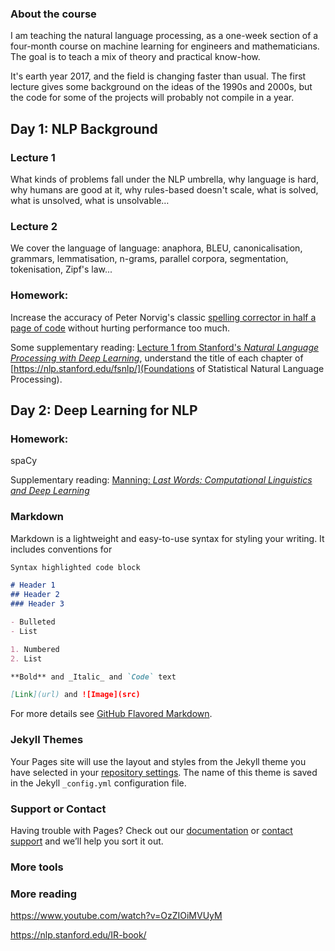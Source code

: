 ### About the course

I am teaching the natural language processing, as a one-week section of a four-month course on machine learning for engineers and mathematicians.  The goal is to teach a mix of theory and practical know-how.

It's earth year 2017, and the field is changing faster than usual.  The first lecture gives some background on the ideas of the 1990s and 2000s, but the code for some of the projects will probably not compile in a year.

## Day 1: NLP Background

### Lecture 1

What kinds of problems fall under the NLP umbrella, why language is hard, why humans are good at it, why rules-based doesn't scale, what is solved, what is unsolved, what is unsolvable…

### Lecture 2
We cover the language of language: anaphora, BLEU, canonicalisation, grammars, lemmatisation, n-grams, parallel corpora, segmentation, tokenisation, Zipf's law...

### Homework:
Increase the accuracy of Peter Norvig's classic [spelling corrector in half a page of code](http://norvig.com/spell-correct.html) without hurting performance too much.

Some supplementary reading: [Lecture 1 from Stanford's *Natural Language Processing with Deep Learning*](https://www.youtube.com/watch?v=OQQ-W_63UgQ), understand the title of each chapter of [https://nlp.stanford.edu/fsnlp/](Foundations of Statistical Natural Language Processing).

## Day 2: Deep Learning for NLP


### Homework:
spaCy

Supplementary reading: [Manning: *Last Words: Computational Linguistics and Deep Learning*](mitp.nautil.us/article/170/last-words-computational-linguistics-and-deep-learning)

### Markdown

Markdown is a lightweight and easy-to-use syntax for styling your writing. It includes conventions for

```markdown
Syntax highlighted code block

# Header 1
## Header 2
### Header 3

- Bulleted
- List

1. Numbered
2. List

**Bold** and _Italic_ and `Code` text

[Link](url) and ![Image](src)
```

For more details see [GitHub Flavored Markdown](https://guides.github.com/features/mastering-markdown/).

### Jekyll Themes

Your Pages site will use the layout and styles from the Jekyll theme you have selected in your [repository settings](https://github.com/bittlingmayer/nlp-intro-course/settings). The name of this theme is saved in the Jekyll `_config.yml` configuration file.

### Support or Contact

Having trouble with Pages? Check out our [documentation](https://help.github.com/categories/github-pages-basics/) or [contact support](https://github.com/contact) and we’ll help you sort it out.


### More tools


### More reading

https://www.youtube.com/watch?v=OzZIOiMVUyM

https://nlp.stanford.edu/IR-book/
